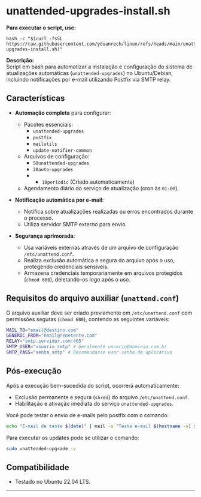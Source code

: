 # unattended-upgrades-install.sh

**Para executar o script, use:**
```
bash -c "$(curl -fsSL https://raw.githubusercontent.com/yduanrech/linux/refs/heads/main/unattended-upgrades-install.sh)" 
```


**Descrição:**  
Script em bash para automatizar a instalação e configuração do sistema de atualizações automáticas (`unattended-upgrades`) no Ubuntu/Debian, incluindo notificações por e-mail utilizando Postfix via SMTP relay.

## Características

- **Automação completa** para configurar:
  - Pacotes essenciais:
    - `unattended-upgrades`
    - `postfix`
    - `mailutils`
    - `update-notifier-common`
  - Arquivos de configuração:
    - `50unattended-upgrades`
    - `20auto-upgrades`
    - - `10periodic` (Criado automaticamente)
  - Agendamento diário do serviço de atualização (cron às `01:00`).

- **Notificação automática por e-mail**:
  - Notifica sobre atualizações realizadas ou erros encontrados durante o processo.
  - Utiliza servidor SMTP externo para envio.

- **Segurança aprimorada**:
  - Usa variáveis externas através de um arquivo de configuração `/etc/unattend.conf`.
  - Realiza exclusão automática e segura do arquivo após o uso, protegendo credenciais sensíveis.
  - Armazena credenciais temporariamente em arquivos protegidos (`chmod 600`), deletando-os logo após o uso.

## Requisitos do arquivo auxiliar (`unattend.conf`)

O arquivo auxiliar deve ser criado previamente em `/etc/unattend.conf` com permissões seguras (`chmod 600`), contendo as seguintes variáveis:

```bash
MAIL_TO="email@destino.com"
GENERIC_FROM="email@remetente.com"
RELAY="smtp.servidor.com:465"
SMTP_USER="usuario_smtp" # Geralmente usuario@dominio.com.br
SMTP_PASS="senha_smtp" # Recomendasse usar senha de aplicativo
```

## Pós-execução

Após a execução bem-sucedida do script, ocorrerá automaticamente:

- Exclusão permanente e segura (`shred`) do arquivo `/etc/unattend.conf`.
- Habilitação e ativação imediata do serviço `unattended-upgrades`.

Você pode testar o envio de e-mails pelo postfix com o comando:

```bash
echo "E-mail de teste $(date)" | mail -s "Teste e-mail $(hostname -s) $(date)" email@empresa.net.br
```

Para executar os updates pode se utilizar o comando:

```bash
sudo unattended-upgrade -v
```

## Compatibilidade

- Testado no Ubuntu 22.04 LTS.

---
